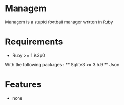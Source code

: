 Managem
=======

Managem is a stupid football manager written in Ruby

Requirements
============

* Ruby >= 1.9.3p0

With the following packages :
** Sqlite3 >= 3.5.9
** Json

Features
========

* none
